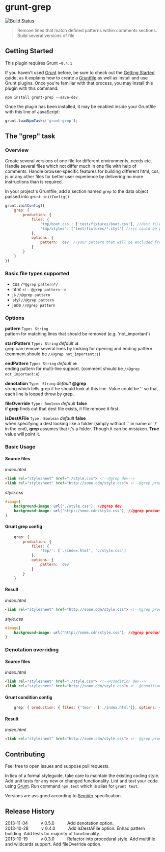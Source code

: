 # grunt-grep
[![Build Status](https://travis-ci.org/msemenistyi/grunt-grep.png)](https://travis-ci.org/msemenistyi/grunt-grep)

> Remove lines that match defined patterns within comments sections. Build several versions of file 

## Getting Started
This plugin requires Grunt `~0.4.1`

If you haven't used [Grunt](http://gruntjs.com/) before, be sure to check out the [Getting Started](http://gruntjs.com/getting-started) guide, as it explains how to create a [Gruntfile](http://gruntjs.com/sample-gruntfile) as well as install and use Grunt plugins. Once you're familiar with that process, you may install this plugin with this command:

```shell
npm install grunt-grep --save-dev
```

Once the plugin has been installed, it may be enabled inside your Gruntfile with this line of JavaScript:

```js
grunt.loadNpmTasks('grunt-grep');
```

## The "grep" task

### Overview
Create several versions of one file for different environments, needs etc. Handle several files which not differ much in one file with help of comments. 
Handle browser-specific features for building different html, css, js or any other files for better user experience by delivering no more instructions than is required. 

In your project's Gruntfile, add a section named `grep` to the data object passed into `grunt.initConfig()`.

```js
grunt.initConfig({
	grep: {
		production: {
			files: {
				'tmp/boot.css': ['test/fixtures/boot.css'], //dest file with lines matching pattern excluded: src files
				'tmp/styles': ['test/fixtures/*.styl'] //src could be presented as a wildcard, new files with corresponding names will be created in the dest folder
			},
			options: {
				pattern: 'dev' //your pattern that will be excluded from file
			}
		}
	}
})
```

### Basic file types supported
+ css `/*@grep pattern*/`
+ html `<!--@grep pattern-->`
+ js `//@grep pattern`
+ styl `//@grep pattern`
+ jade `//@grep pattern`

### Options
**pattern**
`Type: String`  
pattern for matching lines that should be removed (e.g. 'not_important')

**startPattern** `Type: String` *default* **:s**  
grep can remove several lines by looking for opening and ending pattern. (comment should be `//@grep not_important:s`)

**endPattern** `Type: String` *default* **:e**  
ending pattern for multi-line support. (comment should be `//@grep not_important:e`)

**denotation** `Type: String` *default* **@grep**  
string which tells grep if he should look at this line. Value could be '' so that each line is looped throw by grep. 

**fileOverride** `Type: Boolean` *default* **false**  
if **grep** finds out that dest file exists, it file remove it first.  

**isDestAFile** `Type: Boolean` *default* **false**   
when specifying a dest looking like a folder (simply without '.' in name or '/' in the end), **grep** assumes that it's a folder. Though
it can be mistaken. **True** value will point it.

### Basic Usage

#### Source files
*index.html*
```html
<link rel="stylesheet" href="./style.css"> <!--@grep dev-->
<link rel="stylesheet" href="http://some.cdn/style.css"> <!--@grep production-->
```
*style.css*
```css
#image{
	background-image: url("./style.css"); //@grep dev
	background-image: url("http://some.cdn/style.css"); //@grep production
}
```

#### Grunt grep config
```js
	grep: {
		production: {
			files: {
				'tmp/': ['./index.html', './style.css']
			},
			options: {
				pattern: 'dev'
			}
		}
	}
```

#### Result
*index.html*
```html
<link rel="stylesheet" href="http://some.cdn/style.css"> <!--@grep production-->
```
*style.css*
```css
#image{
	background-image: url("http://some.cdn/style.css"); //@grep production
}
```

### Denotation overriding

#### Source files
*index.html*
```html
<link rel="stylesheet" href="./style.css"> <!--@condition dev-->
<link rel="stylesheet" href="http://some.cdn/style.css"> <!--@condition production-->
```

#### Grunt condition config
```js
	grep: { production: { files: {'tmp/': ['./index.html']}, options: {pattern: 'dev', denotation: '@condition'}}}
```

#### Result
*index.html*
```html
<link rel="stylesheet" href="http://some.cdn/style.css"> <!--@grep production-->
```
## Contributing
Feel free to open issues and suppose pull requests.

In lieu of a formal styleguide, take care to maintain the existing coding style. Add unit tests for any new or changed functionality. Lint and test your code using [Grunt](http://gruntjs.com/). Run command `npm test` which is alias for `grunt test`.

Versions are assigned according to [SemVer](http://semver.org/) specification. 

## Release History

2013-11-04   v 0.5.0   Add denotation option.  
2013-10-28   v 0.4.0   Add isDestAFile option. Enhac pattern building. Add tests for majority of functionality.  
2013-10-19   v 0.3.0   Refactor into procedural style. Add multifile and wildcards support. Add fileOverride option.